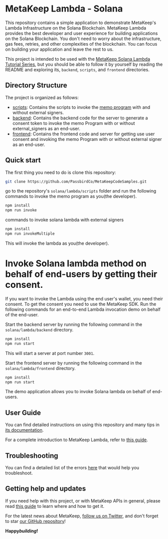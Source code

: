 # MetaKeep Lambda - Solana

This repository contains a simple application to demonstrate MetaKeep's Lambda Infrastructure on the Solana Blockchain. MetaKeep Lambda provides the best developer and user experience for building applications on the Solana Blockchain. You don't need to worry about the infrastructure, gas fees, retries, and other complexities of the blockchain. You can focus on building your application and leave the rest to us.

This project is intended to be used with the
[MetaKeep Solana Lambda Tutorial Series](https://docs.metakeep.xyz/docs/invoke-solana-lambda), but you should be
able to follow it by yourself by reading the README and exploring its, `backend`, `scripts`, and `frontend` directories.

## Directory Structure

The project is organized as follows:

- [scripts](./scripts): Contains the scripts to invoke the [memo program](https://spl.solana.com/memo) with and without external signers.
- [backend](./backend): Contains the backend code for the server to generate a consent token to invoke the memo Program with or without external_signers as an end-user.
- [frontend](./frontend): Contains the frontend code and server for getting use user consent and invoking the memo Program with or without external signer as an end-user.

## Quick start

The first thing you need to do is clone this repository:

```sh
git clone https://github.com/PassbirdCo/MetaKeepCodeSamples.git
```

go to the repository's `solana/lambda/scripts` folder and run the following commands to invoke the memo program as you(the developer).

```sh
npm install
npm run invoke
```

commands to invoke solana lambda with external signers

```sh
npm install
npm run invokeMultiple
```

This will invoke the lambda as you(the developer).

# Invoke Solana lambda method on behalf of end-users by getting their consent.

If you want to invoke the Lambda using the end user's wallet, you need their consent. To get the consent you need to use the MetaKeep SDK. Run the following commands for an end-to-end Lambda invocation demo on behalf of the end-user.

Start the backend server by running the following command in the `solana/lambda/backend` directory.

```sh
npm install
npm run start
```

This will start a server at port number `3001`.

Start the frontend server by running the following command in the `solana/lambda/frontend` directory.

```sh
npm install
npm run start
```

The demo application allows you to invoke Solana lambda on behalf of end-users.

## User Guide

You can find detailed instructions on using this repository and many tips in [its documentation](https://docs.metakeep.xyz/reference/solana-lambda-101).

For a complete introduction to MetaKeep Lambda, refer to [this guide](https://docs.metakeep.xyz/reference/solana-lambda-101).

## Troubleshooting

You can find a detailed list of the errors [here](https://docs.metakeep.xyz/reference/api-error-status#v2applambdainvoke) that would help you troubleshoot.

## Getting help and updates

If you need help with this project, or with MetaKeep APIs in general, please read [this guide](https://docs.metakeep.xyz/) to learn where and how to get it.

For the latest news about MetaKeep, [follow us on Twitter](https://twitter.com/metakeep), and don't forget to star [our GitHub repository](https://github.com/PassbirdCo/MetaKeepCodeSamples.git)!

**Happy*building*!**
